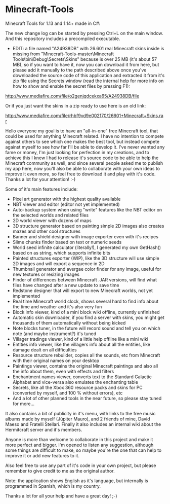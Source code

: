 # Minecraft-Tools
Minecraft Tools for 1.13 and 1.14+ made in C#:

The new change log can be started by pressing Ctrl+L on the main window. And this repository includes a precompiled executable.

* EDIT: a file named "A24938DB" with 26.601 real Minecraft skins inside is missing from "Minecraft-Tools-master\Minecraft Tools\bin\Debug\Secrets\Skins\" because is over 25 MB (it's about 57 MB), so if you want to have it, now you can download it from here, but please add it manually to the path described above once you've downloaded the source code of this application and extracted it from it's zip file using the Secrets window (read the internal help for more info on how to show and enable the secret files by pressing F1):

http://www.mediafire.com/file/o2genjqdcekxa65/A24938DB/file

Or if you just want the skins in a zip ready to use here is an old link:

http://www.mediafire.com/file/rhbf9vd9e002170/26601+Minecraft+Skins.rar

Hello everyone my goal is to have an "all-in-one" free Minecraft tool, that could be used for anything Minecraft related. I have no intention to compete against others to see which one makes the best tool, but instead compete against myself to see how far I'll be able to develop it. I've never wanted any fame or money, I'm just looking for perfection in my creations, and to achieve this I knew I had to release it's source code to be able to help the Minecraft community as well, and since several people asked me to publish my app here, now you'll also be able to collaborate with your own ideas to improve it even more, so feel free to download it and play with it's code. Thanks a lot for your attention! :-)

Some of it's main features include:

- Pixel art generator with the highest quality available
- NBT viewer and editor (editor not yet implemented)
- Auto-backup system when using "write" features like the NBT editor on the selected worlds and related files
- 2D world viewer with dozens of maps
- 3D structure generator based on painting simple 2D images also creates mazes and other cool structures
- Banner and shield designer with image exporter even with it's recipes
- Slime chunks finder based on text or numeric seeds
- World seed infinite calculator (literally!), I generated my own GetHash() based on as string, which supports infinite bits
- Painted structures exporter (WIP), like the 3D structure will use simple 2D images and will export a sequence in 2D
- Thumbnail generator and avergae color finder for any image, useful for new textures or resizing images
- Finder of differences between Minecraft .JAR versions, will find what files have changed after a new update to save time
- Redstone designer that will export to new Minecraft worlds, not yet implemented
- Real time Minecraft world clock, shows several hard to find info about the time and weather and it's also very fun
- Block info viewer, kind of a mini block wiki offline, currently unfinished
- Automatic skin downloader, if you find a server with skins, you might get thousands of them automatically without being kicked
- Note blocks tuner, in the future will record sound and tell you on which note (and maybe instrument?) it's tuned
- Villager tradings viewer, kind of a little help offline like a mini wiki
- Entities info viewer, like the villagers info about all the entities, like damage dealt on all difficulties
- Resource structure rebuilder, copies all the sounds, etc from Minecraft with their original names on your desktop
- Paintings viewer, contains the original Minecraft paintings and also all the info about them, even with effects and filters
- Enchantment names viewer, converts text to the Standard Galactic Alphabet and vice-versa also emulates the enchanting table
- Secrets, like all the Xbox 360 resource packs and skins for PC (converted by myself, and 100 % without errors), etc
- And a lot of other planned tools in the near future, so please stay tuned for more...

It also contains a bit of publicity in it's menu, with links to the free music albums made by myself (Júpiter Mauro),
and 2 friends of mine, David Maeso and Fratelli Stellari. Finally it also includes an internal wiki about the Hermitcraft server and it's members.

Anyone is more than welcome to collaborate in this project and make it more perfect and bigger. I'm opened to listen any suggestion, although some things are difficult to make, so maybe you're the one that can help to improve it or add new features to it.

Also feel free to use any part of it's code in your own project, but please remember to give credit to me as the original author.

Note: the application shows English as it's language, but internally is programmed in Spanish, which is my country.

Thanks a lot for all your help and have a great day! ;-)
